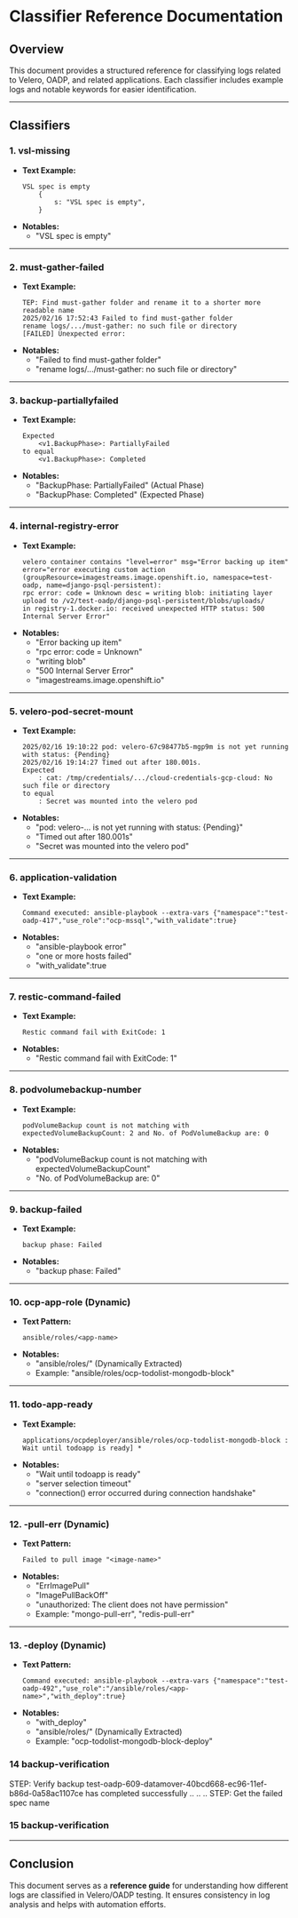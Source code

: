# Classifier Reference Documentation

## Overview
This document provides a structured reference for classifying logs related to Velero, OADP, and related applications. Each classifier includes example logs and notable keywords for easier identification.

---

## Classifiers

### 1. vsl-missing
- **Text Example:**
  ```
  VSL spec is empty
      {
          s: "VSL spec is empty",
      }
  ```
- **Notables:**
  - "VSL spec is empty"

---

### 2. must-gather-failed
- **Text Example:**
  ```
  TEP: Find must-gather folder and rename it to a shorter more readable name
  2025/02/16 17:52:43 Failed to find must-gather folder
  rename logs/.../must-gather: no such file or directory
  [FAILED] Unexpected error:
  ```
- **Notables:**
  - "Failed to find must-gather folder"
  - "rename logs/.../must-gather: no such file or directory"

---

### 3. backup-partiallyfailed
- **Text Example:**
  ```
  Expected
      <v1.BackupPhase>: PartiallyFailed
  to equal
      <v1.BackupPhase>: Completed
  ```
- **Notables:**
  - "BackupPhase: PartiallyFailed" (Actual Phase)
  - "BackupPhase: Completed" (Expected Phase)

---

### 4. internal-registry-error
- **Text Example:**
  ```
  velero container contains "level=error" msg="Error backing up item"
  error="error executing custom action (groupResource=imagestreams.image.openshift.io, namespace=test-oadp, name=django-psql-persistent):
  rpc error: code = Unknown desc = writing blob: initiating layer upload to /v2/test-oadp/django-psql-persistent/blobs/uploads/
  in registry-1.docker.io: received unexpected HTTP status: 500 Internal Server Error"
  ```
- **Notables:**
  - "Error backing up item"
  - "rpc error: code = Unknown"
  - "writing blob"
  - "500 Internal Server Error"
  - "imagestreams.image.openshift.io"

---

### 5. velero-pod-secret-mount
- **Text Example:**
  ```
  2025/02/16 19:10:22 pod: velero-67c98477b5-mgp9m is not yet running with status: {Pending}
  2025/02/16 19:14:27 Timed out after 180.001s.
  Expected
      : cat: /tmp/credentials/.../cloud-credentials-gcp-cloud: No such file or directory
  to equal
      : Secret was mounted into the velero pod
  ```
- **Notables:**
  - "pod: velero-... is not yet running with status: {Pending}"
  - "Timed out after 180.001s"
  - "Secret was mounted into the velero pod"

---

### 6. application-validation
- **Text Example:**
  ```
  Command executed: ansible-playbook --extra-vars {"namespace":"test-oadp-417","use_role":"ocp-mssql","with_validate":true}
  ```
- **Notables:**
  - "ansible-playbook error"
  - "one or more hosts failed"
  - "with_validate":true

---

### 7. restic-command-failed
- **Text Example:**
  ```
  Restic command fail with ExitCode: 1
  ```
- **Notables:**
  - "Restic command fail with ExitCode: 1"

---

### 8. podvolumebackup-number
- **Text Example:**
  ```
  podVolumeBackup count is not matching with expectedVolumeBackupCount: 2 and No. of PodVolumeBackup are: 0
  ```
- **Notables:**
  - "podVolumeBackup count is not matching with expectedVolumeBackupCount"
  - "No. of PodVolumeBackup are: 0"

---

### 9. backup-failed
- **Text Example:**
  ```
  backup phase: Failed
  ```
- **Notables:**
  - "backup phase: Failed"

---

### 10. ocp-app-role (Dynamic)
- **Text Pattern:**
  ```
  ansible/roles/<app-name>
  ```
- **Notables:**
  - "ansible/roles/<app-name>" (Dynamically Extracted)
  - Example: "ansible/roles/ocp-todolist-mongodb-block"

---

### 11. todo-app-ready
- **Text Example:**
  ```
  applications/ocpdeployer/ansible/roles/ocp-todolist-mongodb-block : Wait until todoapp is ready] *
  ```
- **Notables:**
  - "Wait until todoapp is ready"
  - "server selection timeout"
  - "connection() error occurred during connection handshake"

---

### 12. <image-name>-pull-err (Dynamic)
- **Text Pattern:**
  ```
  Failed to pull image "<image-name>"
  ```
- **Notables:**
  - "ErrImagePull"
  - "ImagePullBackOff"
  - "unauthorized: The client does not have permission"
  - Example: "mongo-pull-err", "redis-pull-err"

---

### 13. <app-name>-deploy (Dynamic)
- **Text Pattern:**
  ```
  Command executed: ansible-playbook --extra-vars {"namespace":"test-oadp-492","use_role":"/ansible/roles/<app-name>","with_deploy":true}
  ```
- **Notables:**
  - "with_deploy"
  - "ansible/roles/<app-name>" (Dynamically Extracted)
  - Example: "ocp-todolist-mongodb-block-deploy"

### 14 backup-verification

STEP: Verify backup test-oadp-609-datamover-40bcd668-ec96-11ef-b86d-0a58ac1107ce has completed successfully
..
..
..
STEP: Get the failed spec name

### 15 backup-verification




 
  
  

---

## Conclusion
This document serves as a **reference guide** for understanding how different logs are classified in Velero/OADP testing. It ensures consistency in log analysis and helps with automation efforts.
